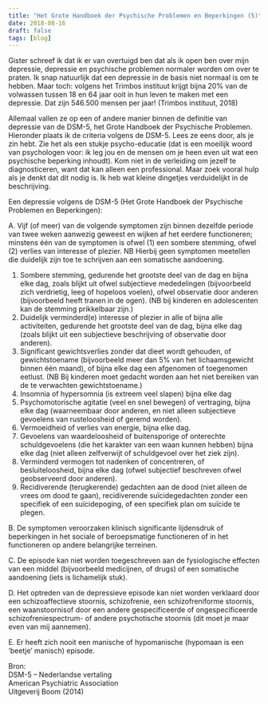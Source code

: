 ```yaml
---
title: "Het Grote Handboek der Psychische Problemen en Beperkingen (5)"
date: 2018-08-16
draft: false
tags: [blog]
---
```


Gister schreef ik dat ik er van overtuigd ben dat als ik open ben over mijn depressie, depressie en psychische problemen normaler worden om over te praten. Ik snap natuurlijk dat een depressie in de basis niet normaal is om te hebben. Maar toch: volgens het Trimbos instituut krijgt bijna 20% van de volwassen tussen 18 en 64 jaar ooit in hun leven te maken met een depressie. Dat zijn 546.500 mensen per jaar! (Trimbos instituut, 2018)

Allemaal vallen ze op een of andere manier binnen de definitie van depressie van de DSM-5, het Grote Handboek der Psychische Problemen. Hieronder plaats ik de criteria volgens de DSM-5. Lees ze eens door, als je zin hebt. Zie het als een stukje psycho-educatie (dat is een moeilijk woord van psychologen voor: ik leg jou en de mensen om je heen even uit wat een psychische beperking inhoudt). Kom niet in de verleiding om jezelf te diagnosticeren, want dat kan alleen een professional. Maar zoek vooral hulp als je denkt dat dit nodig is. Ik heb wat kleine dingetjes verduidelijkt in de beschrijving.

Een depressie volgens de DSM-5 (Het Grote Handboek der Psychische Problemen en Beperkingen):

A. Vijf (of meer) van de volgende symptomen zijn binnen dezelfde periode van twee weken aanwezig geweest en wijken af het eerdere functioneren; minstens één van de symptomen is ofwel (1) een sombere stemming, ofwel (2) verlies van interesse of plezier.
NB Hierbij geen symptomen meetellen die duidelijk zijn toe te schrijven aan een somatische aandoening.

1. Sombere stemming, gedurende het grootste deel van de dag en bijna elke dag, zoals blijkt uit ofwel subjectieve mededelingen (bijvoorbeeld zich verdrietig, leeg of hopeloos voelen), ofwel observatie door anderen (bijvoorbeeld heeft tranen in de ogen). (NB bij kinderen en adolescenten kan de stemming prikkelbaar zijn.)
1. Duidelijk verminderd(e) interesse of plezier in alle of bijna alle activiteiten, gedurende het grootste deel van de dag, bijna elke dag (zoals blijkt uit een subjectieve beschrijving of observatie door anderen).
1. Significant gewichtsverlies zonder dat dieet wordt gehouden, of gewichtstoename (bijvoorbeeld meer dan 5% van het lichaamsgewicht binnen één maand), of bijna elke dag een afgenomen of toegenomen eetlust. (NB Bij kinderen moet gedacht worden aan het niet bereiken van de te verwachten gewichtstoename.)
1. Insomnia of hypersomnia (is extreem veel slapen) bijna elke dag
1. Psychomotorische agitatie (veel en snel bewegen) of vertraging, bijna elke dag (waarneembaar door anderen, en niet alleen subjectieve gevoelens van rusteloosheid of geremd worden).
1. Vermoeidheid of verlies van energie, bijna elke dag.
1. Gevoelens van waardeloosheid of buitensporige of onterechte schuldgevoelens (die het karakter van een waan kunnen hebben) bijna elke dag (niet alleen zelfverwijt of schuldgevoel over het ziek zijn).
1. Verminderd vermogen tot nadenken of concentreren, of besluiteloosheid, bijna elke dag (ofwel subjectief beschreven ofwel geobserveerd door anderen).
1. Recidiverende (terugkerende) gedachten aan de dood (niet alleen de vrees om dood te gaan), recidiverende suïcidegedachten zonder een specifiek of een suïcidepoging, of een specifiek plan om suïcide te plegen.

B. De symptomen veroorzaken klinisch significante lijdensdruk of beperkingen in het sociale of beroepsmatige functioneren of in het functioneren op andere belangrijke terreinen.

C. De episode  kan niet worden toegeschreven aan de fysiologische effecten van een middel (bijvoorbeeld medicijnen, of drugs) of een somatische aandoening (iets is lichamelijk stuk).

D. Het optreden van de depressieve episode kan niet worden verklaard door een schizoaffectieve stoornis, schizofrenie, een schizofreniforme stoornis, een waanstoornisof door een andere gespecificeerde of ongespecificeerde schizofreniespectrum- of andere psychotische stoornis (dit moet je maar even van mij aannemen).

E. Er heeft zich nooit een manische of hypomanische (hypomaan is een ‘beetje’ manisch) episode.

Bron:\
DSM-5 – Nederlandse vertaling\
American Psychiatric Association\
Uitgeverij Boom (2014)